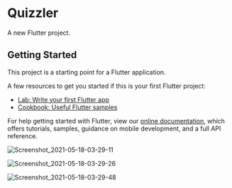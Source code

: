 # Quizzler

A new Flutter project.

## Getting Started

This project is a starting point for a Flutter application.

A few resources to get you started if this is your first Flutter project:

- [Lab: Write your first Flutter app](https://flutter.dev/docs/get-started/codelab)
- [Cookbook: Useful Flutter samples](https://flutter.dev/docs/cookbook)

For help getting started with Flutter, view our
[online documentation](https://flutter.dev/docs), which offers tutorials,
samples, guidance on mobile development, and a full API reference.

![Screenshot_2021-05-18-03-29-11](https://user-images.githubusercontent.com/43927393/118576845-a31e3300-b789-11eb-8a10-a4149e1769de.png)

![Screenshot_2021-05-18-03-29-26](https://user-images.githubusercontent.com/43927393/118576866-a9141400-b789-11eb-8893-b3dbcf7a0552.png)

![Screenshot_2021-05-18-03-29-48](https://user-images.githubusercontent.com/43927393/118576882-add8c800-b789-11eb-9944-4c8deed12c1a.png)

